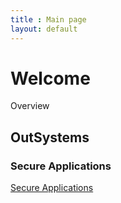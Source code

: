 ```yaml
---
title : Main page
layout: default
---
```

# Welcome

Overview

## OutSystems

### Secure Applications

[Secure Applications](/OutSystems/secure-applications/Index.md)
